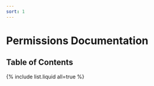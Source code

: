```yaml
---
sort: 1
---
```


# Permissions Documentation

## Table of Contents
{% include list.liquid all=true %}
